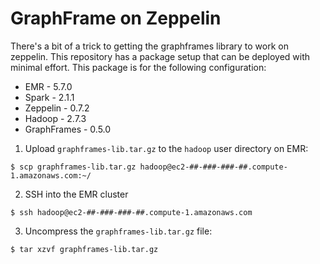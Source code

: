 # GraphFrame on Zeppelin

There's a bit of a trick to getting the graphframes library to work on
zeppelin. This repository has a package setup that can be deployed with
minimal effort. This package is for the following configuration:

* EMR - 5.7.0
* Spark - 2.1.1
* Zeppelin - 0.7.2
* Hadoop - 2.7.3
* GraphFrames - 0.5.0

1. Upload `graphframes-lib.tar.gz` to the `hadoop` user directory on EMR:

```
$ scp graphframes-lib.tar.gz hadoop@ec2-##-###-###-##.compute-1.amazonaws.com:~/
```

2. SSH into the EMR cluster

```
$ ssh hadoop@ec2-##-###-###-##.compute-1.amazonaws.com
```

3. Uncompress the `graphframes-lib.tar.gz` file:

```
$ tar xzvf graphframes-lib.tar.gz
```
